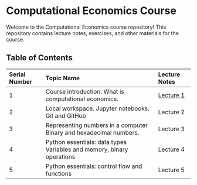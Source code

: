 # Computational Economics Course

Welcome to the Computational Economics course repository! This repository contains lecture notes, exercises, and other materials for the course.

## Table of Contents


| Serial Number	| Topic Name	| Lecture Notes |
| :----------- | :---------------- | :-------------- |
| 1	| Course introduction:  What is computational economics. 	| [Lecture 1](https://nbviewer.org/github/MonitSharma/Quantum-Finance-and-Numerical-Methods/blob/HEAD/Computational%20Economics/Lectures%20and%20Jupyter%20Notebooks/01_introduction.ipynb) |
| 2	| Local workspace. Jupyter notebooks. Git and GitHub 	| Lecture 2 |
| 3	| Representing numbers in a computer Binary and hexadecimal numbers.	| Lecture 3 |
| 4	| Python essentials: data types Variables and memory, binary operations | Lecture 4 |
| 5	| Python essentials: control flow and functions 	| Lecture 5 |
